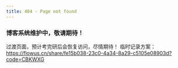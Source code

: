 ```yaml
---
title: 404 - Page not found
---
```

### 博客系统维护中，敬请期待！
过渡页面，预计考完研后会恢复访问，尽情期待！
临时记录方案：https://flowus.cn/share/fe15b038-23c0-4a34-8a29-c5105e08903d?code=CBKWXG